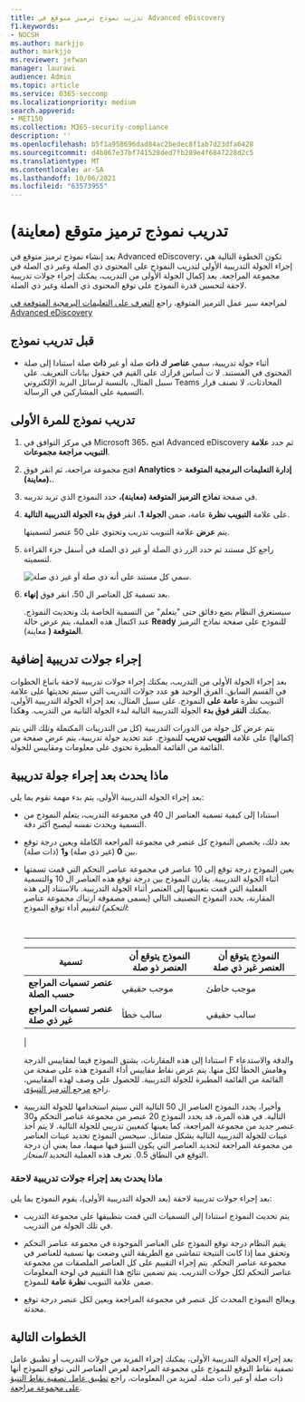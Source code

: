 ```yaml
---
title: تدريب نموذج ترميز متوقع في Advanced eDiscovery
f1.keywords:
- NOCSH
ms.author: markjjo
author: markjjo
ms.reviewer: jefwan
manager: laurawi
audience: Admin
ms.topic: article
ms.service: O365-seccomp
ms.localizationpriority: medium
search.appverid:
- MET150
ms.collection: M365-security-compliance
description: ''
ms.openlocfilehash: b5f1a958696dad84ac2bedec8f1ab7d23dfa6428
ms.sourcegitcommit: d4b867e37bf741528ded7fb289e4f6847228d2c5
ms.translationtype: MT
ms.contentlocale: ar-SA
ms.lasthandoff: 10/06/2021
ms.locfileid: "63573955"
---
```

# <a name="train-a-predictive-coding-model-preview"></a>تدريب نموذج ترميز متوقع (معاينة)

بعد إنشاء نموذج ترميز متوقع في Advanced eDiscovery، تكون الخطوة التالية هي إجراء الجولة التدريبية الأولى لتدريب النموذج على المحتوى ذي الصلة وغير ذي الصلة في مجموعة المراجعة. بعد إكمال الجولة الأولى من التدريب، يمكنك إجراء جولات تدريبية لاحقة لتحسين قدرة النموذج على توقع المحتوى ذي الصلة وغير ذي الصلة.

لمراجعة سير عمل الترميز المتوقع، راجع [التعرف على التعليمات البرمجية المتوقعة في Advanced eDiscovery](predictive-coding-overview.md#the-predictive-coding-workflow)

## <a name="before-you-train-a-model"></a>قبل تدريب نموذج

- أثناء جولة تدريبية، سمي **عناصر ك ذات** صلة أو غير **ذات** صلة استنادا إلى صلة المحتوى في المستند. لا ت أساس قرارك على القيم في حقول بيانات التعريف. على سبيل المثال، بالنسبة لرسائل البريد الإلكتروني Teams المحادثات، لا تصنف قرار التسمية على المشاركين في الرسالة.

## <a name="train-a-model-for-the-first-time"></a>تدريب نموذج للمرة الأولى

1. في مركز التوافق في Microsoft 365، افتح Advanced eDiscovery ثم حدد **علامة التبويب مراجعة مجموعات**.

2. افتح مجموعة مراجعة، ثم انقر فوق **Analytics** >  **إدارة التعليمات البرمجية المتوقعة (معاينة).**.

3. في صفحة **نماذج الترميز المتوقعة (معاينة)،** حدد النموذج الذي تريد تدريبه.

4. على علامة **التبويب نظرة** عامة، ضمن **الجولة 1**، انقر **فوق بدء الجولة التدريبية التالية**.

   يتم **عرض** علامة التبويب تدريب وتحتوي على 50 عنصر لتسميتها.

5. راجع كل مستند ثم حدد الزر ذي  الصلة أو  غير ذي الصلة في أسفل جزء القراءة لتسميته.

   ![سمي كل مستند على أنه ذي صلة أو غير ذي صلة.](..\media\TrainModel1.png)

6. بعد تسمية كل العناصر ال 50، انقر فوق **إنهاء**.

    سيستغرق النظام بضع دقائق حتى "يتعلم" من التسمية الخاصة بك وتحديث النموذج. عند اكتمال هذه العملية، يتم عرض حالة **Ready** للنموذج على صفحة نماذج الترميز **المتوقعة (** معاينة).

## <a name="perform-additional-training-rounds"></a>إجراء جولات تدريبية إضافية

بعد إجراء الجولة الأولى من التدريب، يمكنك إجراء جولات تدريبية لاحقة باتباع الخطوات في القسم السابق. الفرق الوحيد هو عدد جولات التدريب التي سيتم تحديثها على علامة التبويب نظرة **عامة على** النموذج. على سبيل المثال، بعد إجراء الجولة التدريبية الأولى، يمكنك **النقر فوق بدء** الجولة التدريبية التالية لبدء الجولة الثانية من التدريب. وهكذا.

يتم عرض كل جولة من الدورات التدريبية (كل من التدريبات المكتملة وتلك التي يتم إكمالها) على علامة **التبويب تدريب** للنموذج. عند تحديد جولة تدريبية، يتم عرض صفحة من القائمة من القائمة المطيرة تحتوي على معلومات ومقاييس للجولة.

## <a name="what-happens-after-you-perform-a-training-round"></a>ماذا يحدث بعد إجراء جولة تدريبية

بعد إجراء الجولة التدريبية الأولى، يتم بدء مهمة تقوم بما يلي:

- استنادا إلى كيفية تسمية العناصر ال 40 في مجموعة التدريب، يتعلم النموذج من التسمية ويحدث نفسه ليصبح أكثر دقة.

- بعد ذلك، يخصص النموذج كل عنصر في مجموعة المراجعة الكاملة ويعين درجة توقع بين **0** (غير ذي صلة) **و1** (ذات صلة).

- يعين النموذج درجة توقع إلى 10 عناصر في مجموعة عناصر التحكم التي قمت تسمتها أثناء الجولة التدريبية. يقارن النموذج بين درجة توقع هذه العناصر ال 10 والتسمية الفعلية التي قمت بتعيينها إلى العنصر أثناء الجولة التدريبية. بالاستناد إلى هذه المقارنة، يحدد النموذج التصنيف التالي (يسمى مصفوفة ارتباك مجموعة عناصر *التحكم) لتقييم* أداء توقع النموذج:

  <br>

  ****

  |تسمية|النموذج يتوقع أن العنصر ذو صلة|النموذج يتوقع أن العنصر غير ذي صلة|
  |---|---|---|
  |**عنصر تسميات المراجع حسب الصلة**|موجب حقيقي|موجب خاطئ|
  |**عنصر تسميات المراجع غير ذي صلة**|سالب خطأ|سالب حقيقي|
  |

  استنادا إلى هذه المقارنات، يشتق النموذج قيما لمقاييس الدرجة F والدقة والاستدعاء وهامش الخطأ لكل منها. يتم عرض نقاط مقاييس أداء النموذج هذه على صفحة من القائمة من القائمة المطيرة للجولة التدريبية. للحصول على وصف لهذه المقاييس، راجع [مرجع الترميز التنبؤي](predictive-coding-reference.md).

- وأخيرا، يحدد النموذج العناصر ال 50 التالية التي سيتم استخدامها للجولة التدريبية التالية. في هذه المرة، قد يحدد النموذج 20 عنصر من مجموعة عناصر التحكم و30 عنصر جديد من مجموعة المراجعة، كما يعينها كمعيين تدريبي للجولة التالية. لا يتم أخذ عينات للجولة التدريبية التالية بشكل متماثل. سيحسن النموذج تحديد عينات العناصر من مجموعة المراجعة لتحديد العناصر التي يكون التنبؤ فيها مبهما، مما يعني أن درجة التوقع في النطاق 0.5. تعرف هذه العملية التحديد *المنحاز*.

### <a name="what-happens-after-you-perform-subsequent-training-rounds"></a>ماذا يحدث بعد إجراء جولات تدريبية لاحقة

بعد إجراء جولات تدريبية لاحقة (بعد الجولة التدريبية الأولى)، يقوم النموذج بما يلي:

- يتم تحديث النموذج استنادا إلى التسميات التي قمت بتطبيقها على مجموعة التدريب في تلك الجولة من التدريب.

- يقيم النظام درجة توقع النموذج على العناصر الموجودة في مجموعة عناصر التحكم وتحقق مما إذا كانت النتيجة تتماشى مع الطريقة التي وضعت بها تسمية للعناصر في مجموعة عناصر التحكم. يتم إجراء التقييم على كل العناصر الملصقات من مجموعة عناصر التحكم لكل جولات التدريب. يتم تضمين نتائج هذا التقييم في لوحة المعلومات ضمن علامة التبويب **نظرة عامة** للنموذج.

- ويعالج النموذج المحدث كل عنصر في مجموعة المراجعة ويعين لكل عنصر درجة توقع محدثة.

## <a name="next-steps"></a>الخطوات التالية

بعد إجراء الجولة التدريبية الأولى، يمكنك إجراء المزيد من جولات التدريب أو تطبيق عامل تصفية نقاط التوقع للنموذج على مجموعة المراجعة لعرض العناصر التي توقع النموذج أنها ذات صلة أو غير ذات صلة. لمزيد من المعلومات، راجع [تطبيق عامل تصفية نقاط التنبؤ على مجموعة مراجعة](predictive-coding-apply-prediction-filter.md).
